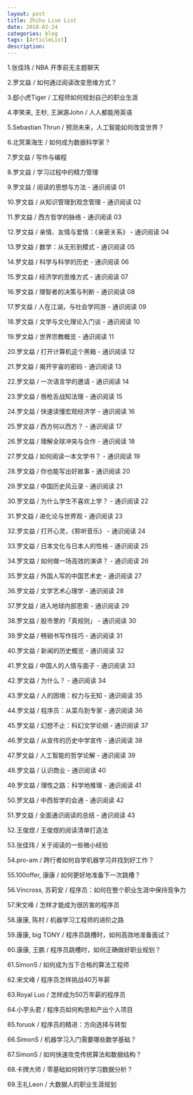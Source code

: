```yaml
---
layout: post
title: Zhihu Live List
date: 2018-02-24
categories: blog
tags: [ArticleList]
description: 
---
```


1.张佳玮 / NBA 开季前无主题聊天

2.罗文益 / 如何通过阅读改变思维方式？

3.郄小虎Tiger / 工程师如何规划自己的职业生涯

4.李笑来, 王秒, 王渊源John / 人人都能用英语

5.Sebastian Thrun / 预测未来，人工智能如何改变世界？

6.北冥乘海生 / 如何成为数据科学家？

7.罗文益 / 写作与编程

8.罗文益 / 学习过程中的精力管理

9.罗文益 / 阅读的思想与方法 - 通识阅读 01

10.罗文益 / 从知识管理到观念管理 - 通识阅读 02

11.罗文益 / 西方哲学的脉络 - 通识阅读 03

12.罗文益 / 亲情、友情与爱情：《亲密关系》 - 通识阅读 04

13.罗文益 / 数学：从无形到模式 - 通识阅读 05

14.罗文益 / 科学与科学的历史 - 通识阅读 06

15.罗文益 / 经济学的思维方式 - 通识阅读 07

16.罗文益 / 理智者的决策与判断 - 通识阅读 08

17.罗文益 / 人在江湖，与社会学同游 - 通识阅读 09

18.罗文益 / 文学与文化理论入门谈 - 通识阅读 10

19.罗文益 / 世界宗教概览 - 通识阅读 11

20.罗文益 / 打开计算机这个黑箱 - 通识阅读 12

21.罗文益 / 揭开宇宙的密码 - 通识阅读 13

22.罗文益 / 一次语言学的邀请 - 通识阅读 14

23.罗文益 / 唇枪舌战知法理 - 通识阅读 15

24.罗文益 / 快速读懂宏观经济学 - 通识阅读 16

25.罗文益 / 西方何以西方？ - 通识阅读 17

26.罗文益 / 理解全球冲突与合作 - 通识阅读 18

27.罗文益 / 如何阅读一本文学书？ - 通识阅读 19

28.罗文益 / 你也能写出好故事 - 通识阅读 20

29.罗文益 / 中国历史风云录 - 通识阅读 21

30.罗文益 / 为什么学生不喜欢上学？ - 通识阅读 22

31.罗文益 / 进化论与世界观 - 通识阅读 23

32.罗文益 / 打开心灵，《聆听音乐》 - 通识阅读 24

33.罗文益 / 日本文化与日本人的性格 - 通识阅读 25

34.罗文益 / 如何做一场高效的演讲？ - 通识阅读 26

35.罗文益 / 外国人写的中国艺术史 - 通识阅读 27

36.罗文益 / 文学艺术心理学 - 通识阅读 28

37.罗文益 / 进入地球内部思索 - 通识阅读 29

38.罗文益 / 股市里的「真规则」 - 通识阅读 30

39.罗文益 / 畅销书写作技巧 - 通识阅读 31

40.罗文益 / 新闻的历史概览 - 通识阅读 32

41.罗文益 / 中国人的人情与面子 - 通识阅读 33

42.罗文益 / 为什么？ - 通识阅读 34

43.罗文益 / 人的困境：权力与无知 - 通识阅读 35

44.罗文益 / 程序员：从菜鸟到专家 - 通识阅读 36

45.罗文益 / 幻想不止：科幻文学论纲 - 通识阅读 37

46.罗文益 / 从宣传的历史中学宣传 - 通识阅读 38

47.罗文益 / 人工智能的哲学论解 - 通识阅读 39

48.罗文益 / 认识商业 - 通识阅读 40

49.罗文益 / 理性之路：科学地推理 - 通识阅读 41

50.罗文益 / 中西哲学的会通 - 通识阅读 42

51.罗文益 / 全面通识阅读的总结 - 通识阅读 43

52.王俊煜 / 王俊煜的阅读清单打造法

53.张佳玮 / 关于阅读的一些微小经验

54.pro-am / 跨行者如何自学机器学习并找到好工作？

55.100offer, 康康 / 如何更好地准备下一次跳槽？

56.Vincross, 苏莉安 / 程序员：如何在整个职业生涯中保持竞争力

57.宋文峰 / 怎样才能成为很厉害的程序员

58.康康, 陈村 / 机器学习工程师的进阶之路

59.康康, big TONY / 程序员跳槽时，如何高效地准备面试？

60.康康, 王鹏 / 程序员跳槽时，如何正确做好职业规划？

61.SimonS / 如何成为当下合格的算法工程师

62.宋文峰 / 程序员怎样挑战40万年薪

63.Royal Luo / 怎样成为50万年薪的程序员

64.小芋头君 / 程序员如何构思和产出个人项目

65.foruok / 程序员的精进：方向选择与转型

66.SimonS / 机器学习入门需要哪些数学基础？

67.SimonS / 如何快速攻克传统算法和数据结构？

68.卡牌大师 / 零基础如何转行学习数据分析？

69.王礼Leon / 大数据人的职业生涯规划
